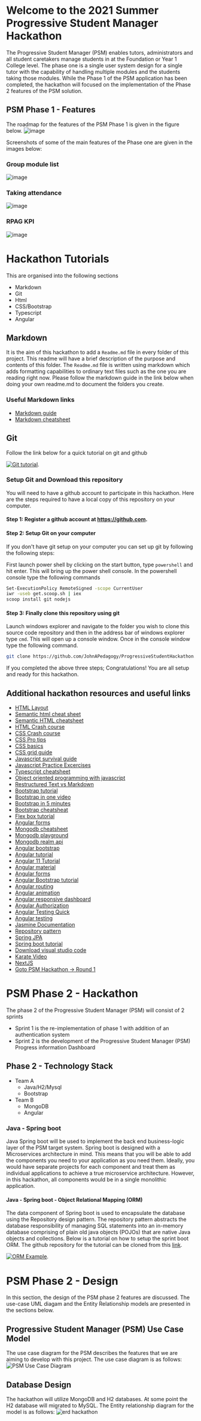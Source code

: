 # Welcome to the 2021 Summer Progressive Student Manager Hackathon
The Progressive Student Manager (PSM) enables tutors, administrators and all student caretakers manage students in at the Foundation or Year 1 College level.  The phase one is a single user system design for a single tutor with the capability of handling multiple modules and the students taking those modules.  While the Phase 1 of the PSM application has been completed, the hackathon will focused on the implementation of the Phase 2 features of the PSM solution.

## PSM Phase 1 - Features
The roadmap for the features of the PSM Phase 1 is given in the figure below.
![image](https://github.com/JohnAPedagogy/ProgressiveStudentHackathon/blob/main/mindmap.png)

Screenshots of some of the main features of the Phase one are given in the images below:
### Group module list
![image](https://user-images.githubusercontent.com/54987004/128603506-a161bfbb-0d35-4452-9044-07932e89ad92.png)
### Taking attendance
![image](https://user-images.githubusercontent.com/54987004/128603576-f80e82ca-1800-4e33-8bfb-7f93104d75d3.png)
### RPAG KPI
![image](https://user-images.githubusercontent.com/54987004/128603590-129a76ab-03f1-4613-a871-564ef102a205.png)

# Hackathon Tutorials
This are organised into the following sections
- Markdown
- Git
- Html
- CSS/Bootstrap
- Typescript
- Angular

## Markdown
It is the aim of this hackathon to add a `Readme.md` file in every folder of this project.  This readme will have a brief description of the purpose and contents of this folder.  The `Readme.md` file is written using markdown which adds formatting capabilities to ordinary text files such as the one you are reading right now.  Please follow the markdown guide in the link below when doing your own readme.md to document the folders you create.
### Useful Markdown links
- [Markdown guide](https://guides.github.com/features/mastering-markdown/)
- [Markdown cheatsheet](https://github.com/adam-p/markdown-here/wiki/Markdown-Cheatsheet#links)

## Git

Follow the link below for a quick tutorial on git and github

[![Git tutorial](https://img.youtube.com/vi/HkdAHXoRtos/0.jpg)](https://www.youtube.com/watch?v=HkdAHXoRtos).


### Setup Git and Download this repository
You will need to have a github account to participate in this hackathon.  Here are the steps required to have a local copy of this repository on your computer.
#### Step 1: Register a github account at https://github.com.
#### Step 2: Setup Git on your computer
If you don't have git setup on your computer you can set up git by following the following steps:

First launch power shell by clicking on the start button, type `powershell` and hit enter.  This will bring up the power shell console.  In the powershell console type the following commands
```bash
Set-ExecutionPolicy RemoteSigned -scope CurrentUser
iwr -useb get.scoop.sh | iex
scoop install git nodejs
```
#### Step 3: Finally clone this repository using git
Launch windows explorer and navigate to the folder you wish to clone this source code repository and then in the address bar of windows explorer type `cmd`.  This will open up a console window.  Once in the console window type the following command.
```bash
git clone https://github.com/JohnAPedagogy/ProgressiveStudentHackathon.git
```
If you completed the above three steps; Congratulations!  You are all setup and ready for this hackathon.

## Additional hackathon resources and useful links
- [HTML Layout](https://www.geeksforgeeks.org/html-layout/)
- [Semantic html cheat sheet](https://learn-the-web.algonquindesign.ca/topics/html-semantics-cheat-sheet/)
- [Semantic HTML cheatsheet](https://www.w3schools.com/html/html5_semantic_elements.asp)
- [HTML Crash course](https://www.youtube.com/watch?v=UB1O30fR-EE)
- [CSS Crash course](https://www.youtube.com/watch?v=yfoY53QXEnI)
- [CSS Pro tips](https://www.youtube.com/watch?v=Qhaz36TZG5Y)
- [CSS basics](https://www.cssbasics.com/)
- [CSS grid guide](https://css-tricks.com/snippets/css/complete-guide-grid/)
- [Javascript survival guide](https://www.youtube.com/watch?v=9emXNzqCKyg)
- [Javascript Practice Excercises](https://www.w3schools.com/js/js_exercises.asp)
- [Typescript cheatsheet](https://devhints.io/typescript)
- [Object oriented programming with javascript](https://www.youtube.com/watch?v=PFmuCDHHpwk&list=WL&index=433)
- [Restructured Text vs Markdown](https://www.youtube.com/watch?v=v4eoYpCON_c)
- [Bootstrap tutorial](https://www.youtube.com/results?search_query=bootstrap+crash+course)
- [Bootstrap in one video](https://www.youtube.com/watch?v=gqOEoUR5RHg)
- [Bootstrap in 5 minutes](https://www.youtube.com/watch?v=yalxT0PEx8c)
- [Bootstrap cheatsheat](https://getbootstrap.com/docs/5.0/examples/cheatsheet/)
- [Flex box tutorial](https://www.youtube.com/watch?v=JJSoEo8JSnc)
- [Angular forms](https://www.youtube.com/watch?v=hAaoPOx_oIw&t=1017s)
- [Mongodb cheatsheet](https://gist.github.com/bradtraversy/f407d642bdc3b31681bc7e56d95485b6)
- [Mongodb playground](https://mongoplayground.net/)
- [Mongodb realm api](https://docs.mongodb.com/realm/mongodb/actions/collection.find/)
- [Angular bootstrap](https://ng-bootstrap.github.io/#/getting-started)
- [Angular tutorial](https://www.youtube.com/watch?v=5wtnKulcquA&t=13s)
- [Angular 11 Tutorial](https://www.youtube.com/watch?v=3dHNOWTI7H8&t=95s)
- [Angular material](https://material.angular.io)
- [Angular forms](https://www.youtube.com/watch?v=hAaoPOx_oIw&t=1017s)
- [Angular Bootstrap tutorial](https://www.youtube.com/watch?v=nZbZ5AHZJnc)
- [Angular routing](https://www.youtube.com/watch?v=tUCa3JcFILI)
- [Angular animation](https://www.youtube.com/watch?v=ra5qNKNc95U)
- [Angular responsive dashboard](https://www.youtube.com/watch?v=hAaoPOx_oIw&t=1017s)
- [Angular Authorization](https://www.tutorialspoint.com/angular8/angular8_authentication_and_authorization.htm)
- [Angular Testing Quick](https://www.youtube.com/watch?v=BumgayeUC08)
- [Angular testing](https://www.youtube.com/watch?v=yG4FH60fhUE)
- [Jasmine Documentation](https://jasmine.github.io/pages/docs_home.html)
- [Repository pattern](https://www.youtube.com/watch?v=rtXpYpZdOzM&t=8s)
- [Spring JPA](https://spring.io/guides/gs/accessing-data-rest/)
- [Spring boot tutorial](https://www.youtube.com/watch?v=vtPkZShrvXQ)
- [Download visual studio code](https://code.visualstudio.com/Download)
- [Karate Video](https://www.youtube.com/watch?v=yu3uupBZyxc)
- [NextJS](https://www.youtube.com/watch?v=Sklc_fQBmcs)
- [Goto PSM Hackathon -> Round 1 ](https://github.com/JohnAPedagogy/ProgressiveStudentHackathon/blob/main/2021/round_1/Readme.md)

# PSM Phase 2 - Hackathon
The phase 2 of the Progressive Student Manager (PSM) will consist of 2 sprints
- Sprint 1 is the re-implementation of phase 1 with addition of an authentication system
- Sprint 2 is the development of the Progressive Student Manager (PSM) Progress information Dashboard

## Phase 2 - Technology Stack
- Team A
  - Java/H2/Mysql
  - Bootstrap
- Team B
  - MongoDB
  - Angular

### Java - Spring boot
Java Spring boot will be used to implement the back end business-logic layer of the PSM target system.  Spring boot is designed with a Microservices architecture in mind.  This means that you will be able to add the components you need to your application as you need them.  Ideally, you would have separate projects for each component and treat them as individual applications to achieve a true microservice architecture.  However, in this hackathon, all components would be in a single monolithic application.

#### Java - Spring boot - Object Relational Mapping (ORM)
The data component of Spring boot is used to encapsulate the database using the Repository design pattern.  The repository pattern abstracts the database responsibility of managing SQL statements into an in-memory database comprising of plain old java objects (POJOs) that are native Java objects and collections.  Below is a tutorial on how to setup the sprint boot ORM.  The github repository for the tutorial can be cloned from this [link](https://github.com/kriscfoster/Spring-Data-JPA-Relationships).

[![ORM Example](https://img.youtube.com/vi/f5bdUjEIbrg/0.jpg)](https://www.youtube.com/watch?v=f5bdUjEIbrg).

# PSM Phase 2 - Design
In this section, the design of the PSM phase 2 features are discussed.  The use-case UML diagam and the Entity Relationship models are presented in the sections below.

## Progressive Student Manager (PSM) Use Case Model 

The use case diagram for the PSM describes the features that we are aiming to develop with this project. The use case diagram is as follows:
![PSM Use Case Diagram](UseCaseHackathon.png)

## Database Design

The hackathon will utilize MongoDB and H2 databases.  At some point the H2 database will migrated to MySQL.  The Entity relationship diagram for the model is as follows:
![erd hackathon](https://github.com/JohnAPedagogy/ProgressiveStudentHackathon/blob/main/2021/mongodb/HackathonERD.png)

